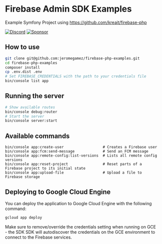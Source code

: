 # Firebase Admin SDK Examples 

Example Symfony Project using https://github.com/kreait/firebase-php 

[![Discord](https://img.shields.io/discord/523866370778333184.svg?color=7289da&logo=discord)](https://discord.gg/nbgVfty)
[![Sponsor](https://img.shields.io/static/v1?logo=GitHub&label=Sponsor&message=%E2%9D%A4&color=ff69b4)](https://github.com/sponsors/jeromegamez)

## How to use

```bash
git clone git@github.com:jeromegamez/firebase-php-examples.git
cd firebase-php-examples
composer install
cp .env.dist .env
# Set FIREBASE_CREDENTIALS with the path to your credentials file
bin/console list app
```

## Running the server

```bash
# Show available routes
bin/console debug:router
# Start the server
bin/console server:start

```

## Available commands

```
bin/console app:create-user                  # Creates a Firebase user
bin/console app:fcm:send-message             # Send an FCM message
bin/console app:remote-config:list-versions  # Lists all remote config versions
bin/console app:reset-project                # Reset parts of a Firebase project to its initial state
bin/console app:upload-file                  # Upload a file to Firebase storage
```

## Deploying to Google Cloud Engine

You can deploy the application to Google Cloud Engine with the following command:

```bash
gcloud app deploy
```

Make sure to remove/override the credentials setting when running on GCE - the SDK SDK will 
autodiscover the credentials on the GCE environment to connect to the Firebase services.
